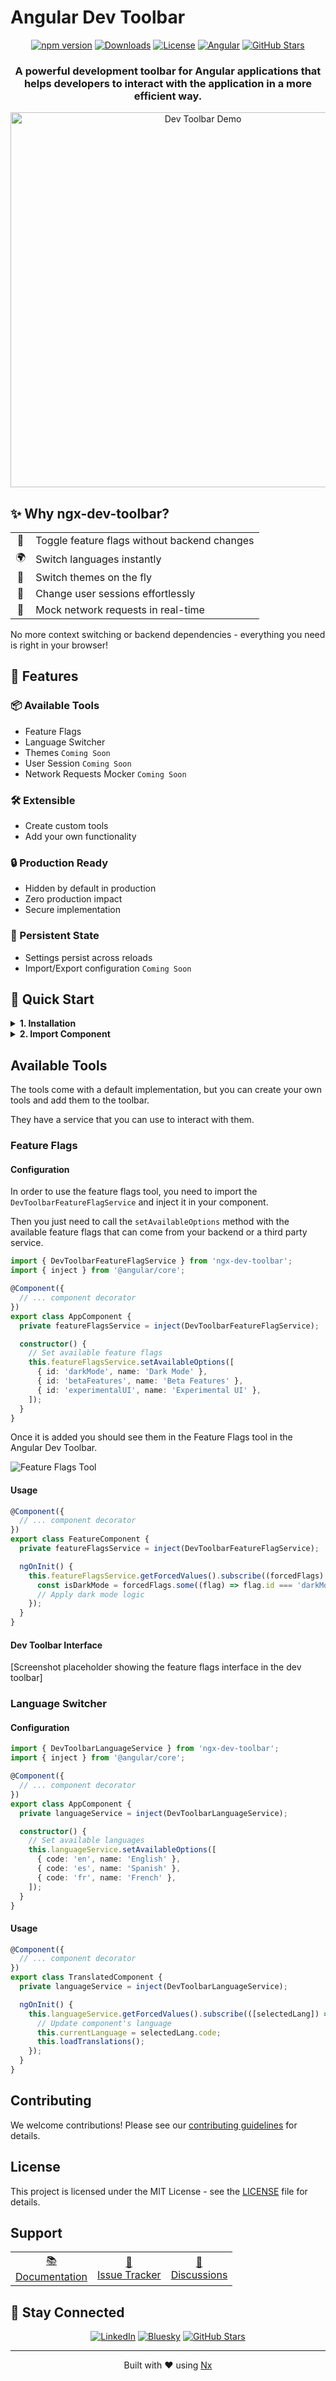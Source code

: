 # Angular Dev Toolbar

<div align="center">

[![npm version](https://badge.fury.io/js/ngx-dev-toolbar.svg)](https://www.npmjs.com/package/ngx-dev-toolbar)
[![Downloads](https://img.shields.io/npm/dm/ngx-dev-toolbar.svg)](https://www.npmjs.com/package/ngx-dev-toolbar)
[![License](https://img.shields.io/npm/l/ngx-dev-toolbar.svg)](https://github.com/yourusername/ngx-dev-toolbar/blob/main/LICENSE)
[![Angular](https://img.shields.io/badge/Angular-17%2B-red)](https://angular.io/)
[![GitHub Stars](https://img.shields.io/github/stars/alfredoperez/ngx-dev-toolbar?style=social)](https://github.com/alfredoperez/ngx-dev-toolbar)

<h3>A powerful development toolbar for Angular applications that helps developers to interact with the application in a more efficient way.</h3>

<p align="center">
  <img src="../../apps/documentation/src/assets/demos/feature-flags-demo.gif" alt="Dev Toolbar Demo" width="600px" />
</p>

</div>

## ✨ Why ngx-dev-toolbar?

<div align="center">
  <table>
    <tr>
      <td align="center">🚥</td>
      <td>Toggle feature flags without backend changes</td>
    </tr>
    <td align="center">🌍</td>
      <td>Switch languages instantly</td>
    </tr>
    <td align="center">🎨</td>
      <td>Switch themes on the fly</td>
    </tr>
    <td align="center">👤</td>
      <td>Change user sessions effortlessly</td>
    </tr>
    <td align="center">🔄</td>
      <td>Mock network requests in real-time</td>
    </tr>
  </table>
</div>

No more context switching or backend dependencies - everything you need is right in your browser!

## 🎯 Features

<div class="feature-grid">

### 📦 Available Tools

- Feature Flags
- Language Switcher
- Themes `Coming Soon`
- User Session `Coming Soon`
- Network Requests Mocker `Coming Soon`

### 🛠️ Extensible

- Create custom tools
- Add your own functionality

### 🔒 Production Ready

- Hidden by default in production
- Zero production impact
- Secure implementation

### 💾 Persistent State

- Settings persist across reloads
- Import/Export configuration `Coming Soon`

</div>

## 📱 Quick Start

<details>
<summary><b>1. Installation</b></summary>

```bash
npm install ngx-dev-toolbar --save-dev
```

</details>

<details>
<summary><b>2. Import Component</b></summary>

```typescript
import { DevToolbarComponent } from 'ngx-dev-toolbar';

@Component({
  imports: [DevToolbarComponent],
  template: ` <ndt-dev-toolbar> </ndt-dev-toolbar>`,
})
export class AppComponent {}
```

</details>

## Available Tools

The tools come with a default implementation, but you can create your own tools and add them to the toolbar.

They have a service that you can use to interact with them.

### Feature Flags

#### Configuration

In order to use the feature flags tool, you need to import the `DevToolbarFeatureFlagService` and inject it in your component.

Then you just need to call the `setAvailableOptions` method with the available feature flags that can come from your backend or a third party service.

```typescript
import { DevToolbarFeatureFlagService } from 'ngx-dev-toolbar';
import { inject } from '@angular/core';

@Component({
  // ... component decorator
})
export class AppComponent {
  private featureFlagsService = inject(DevToolbarFeatureFlagService);

  constructor() {
    // Set available feature flags
    this.featureFlagsService.setAvailableOptions([
      { id: 'darkMode', name: 'Dark Mode' },
      { id: 'betaFeatures', name: 'Beta Features' },
      { id: 'experimentalUI', name: 'Experimental UI' },
    ]);
  }
}
```

Once it is added you should see them in the Feature Flags tool in the Angular Dev Toolbar.

![Feature Flags Tool](./docs/images/feature-flags-tool.png)

#### Usage

```typescript
@Component({
  // ... component decorator
})
export class FeatureComponent {
  private featureFlagsService = inject(DevToolbarFeatureFlagService);

  ngOnInit() {
    this.featureFlagsService.getForcedValues().subscribe((forcedFlags) => {
      const isDarkMode = forcedFlags.some((flag) => flag.id === 'darkMode');
      // Apply dark mode logic
    });
  }
}
```

#### Dev Toolbar Interface

[Screenshot placeholder showing the feature flags interface in the dev toolbar]

### Language Switcher

#### Configuration

```typescript
import { DevToolbarLanguageService } from 'ngx-dev-toolbar';
import { inject } from '@angular/core';

@Component({
  // ... component decorator
})
export class AppComponent {
  private languageService = inject(DevToolbarLanguageService);

  constructor() {
    // Set available languages
    this.languageService.setAvailableOptions([
      { code: 'en', name: 'English' },
      { code: 'es', name: 'Spanish' },
      { code: 'fr', name: 'French' },
    ]);
  }
}
```

#### Usage

```typescript
@Component({
  // ... component decorator
})
export class TranslatedComponent {
  private languageService = inject(DevToolbarLanguageService);

  ngOnInit() {
    this.languageService.getForcedValues().subscribe(([selectedLang]) => {
      // Update component's language
      this.currentLanguage = selectedLang.code;
      this.loadTranslations();
    });
  }
}
```

## Contributing

We welcome contributions! Please see our [contributing guidelines](https://github.com/alfredoperez/ngx-dev-toolbar/blob/main/CONTRIBUTING.md) for details.

## License

This project is licensed under the MIT License - see the [LICENSE](https://github.com/alfredoperez/ngx-dev-toolbar/blob/main/LICENSE) file for details.

## Support

<div align="center">

<table>
  <tr>
    <td align="center">
      <a href="https://alfredoperez.github.io/ngx-dev-toolbar/">
        📚
        <br />
        Documentation
      </a>
    </td>
    <td align="center">
      <a href="https://github.com/alfredoperez/ngx-dev-toolbar/issues">
        🐛
        <br />
        Issue Tracker
      </a>
    </td>
    <td align="center">
      <a href="https://github.com/alfredoperez/ngx-dev-toolbar/discussions">
        💬
        <br />
        Discussions
      </a>
    </td>
  </tr>
</table>

</div>

## 🌟 Stay Connected

<div align="center">

[![LinkedIn](https://img.shields.io/badge/LinkedIn-Connect-blue)](https://www.linkedin.com/in/alfredo-perez/)
[![Bluesky](https://img.shields.io/badge/Bluesky-Follow-1DA1F2)](https://bsky.app/profile/alfredo-perez.bsky.social)
[![GitHub Stars](https://img.shields.io/github/stars/alfredoperez/ngx-dev-toolbar?style=social)](https://github.com/alfredoperez/ngx-dev-toolbar)

<hr />

<p>Built with ❤️ using <a href="https://nx.dev">Nx</a></p>

</div>
